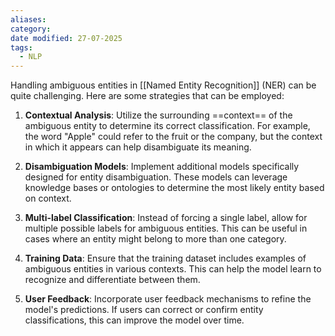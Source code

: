 ```yaml
---
aliases: 
category: 
date modified: 27-07-2025
tags:
  - NLP
---
```

Handling ambiguous entities in [[Named Entity Recognition]] (NER) can be quite challenging. Here are some strategies that can be employed:

1. **Contextual Analysis**: Utilize the surrounding ==context== of the ambiguous entity to determine its correct classification. For example, the word "Apple" could refer to the fruit or the company, but the context in which it appears can help disambiguate its meaning.

2. **Disambiguation Models**: Implement additional models specifically designed for entity disambiguation. These models can leverage knowledge bases or ontologies to determine the most likely entity based on context.

3. **Multi-label Classification**: Instead of forcing a single label, allow for multiple possible labels for ambiguous entities. This can be useful in cases where an entity might belong to more than one category.

4. **Training Data**: Ensure that the training dataset includes examples of ambiguous entities in various contexts. This can help the model learn to recognize and differentiate between them.

5. **User Feedback**: Incorporate user feedback mechanisms to refine the model's predictions. If users can correct or confirm entity classifications, this can improve the model over time.
